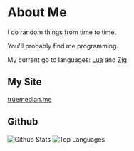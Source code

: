 
# About Me

I do random things from time to time.

You'll probably find me programming.

My current go to languages: [Lua](https://lua.org) and [Zig](https://ziglang.org)

## My Site

[truemedian.me](https://truemedian.me)

## Github

<!-- GitHub Stat Cards -->
<div white-space="nowrap">
    <img align="center" alt="Github Stats" src="https://github-readme-stats.vercel.app/api?username=truemedian&count_private=true&show_icons=true&hide_border=true&theme=dark&text_color=dfdfdf">
    <img align="center" alt="Top Languages" src="https://github-readme-stats.vercel.app/api/top-langs?username=truemedian&hide_border=true&theme=dark&text_color=fff">
</div>
